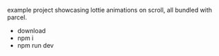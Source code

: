 example project showcasing lottie animations on scroll, all bundled with parcel.

- download
- npm i
- npm run dev
